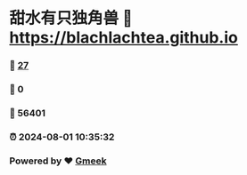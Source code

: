 # 甜水有只独角兽 :link: https://blachlachtea.github.io 
### :page_facing_up: [27](https://blachlachtea.github.io/tag.html) 
### :speech_balloon: 0 
### :hibiscus: 56401 
### :alarm_clock: 2024-08-01 10:35:32 
### Powered by :heart: [Gmeek](https://github.com/Meekdai/Gmeek)

